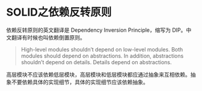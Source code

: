 # SOLID之依赖反转原则
依赖反转原则的英文翻译是 Dependency Inversion Principle，缩写为 DIP。中文翻译有时候也叫依赖倒置原则。

> High-level modules shouldn’t depend on low-level modules. Both modules should depend on abstractions. In addition, abstractions shouldn’t depend on details. Details depend on abstractions.

高层模块不应该依赖低层模块，高层模块和低层模块都应通过抽象来互相依赖。抽象不要依赖具体的实现细节，具体的实现细节应该依赖抽象。

